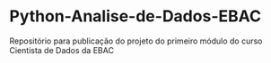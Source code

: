 # Python-Analise-de-Dados-EBAC
Repositório para publicação do projeto do primeiro módulo do curso Cientista de Dados da EBAC
